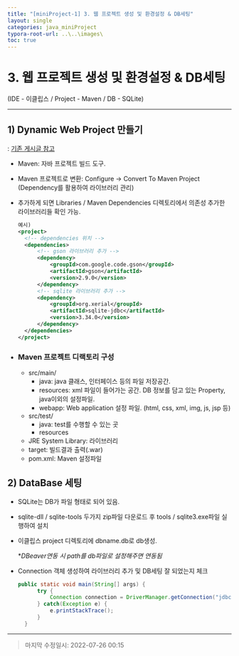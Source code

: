 ```yaml
---
title: "[miniProject-1] 3. 웹 프로젝트 생성 및 환경설정 & DB세팅"
layout: single
categories: java_miniProject
typora-root-url: ..\..\images\
toc: true
---
```


# 3. 웹 프로젝트 생성 및 환경설정 & DB세팅

(IDE - 이클립스 / Project - Maven / DB - SQLite)

------

## 1) Dynamic Web Project 만들기

: [기존 게시글 참고](https://jiyongyoon.github.io/server/tomcat/#2-%EC%9D%B4%ED%81%B4%EB%A6%BD%EC%8A%A4-%EC%97%B0%EB%8F%99)

- Maven: 자바 프로젝트 빌드 도구.

- Maven 프로젝트로 변환: Configure -> Convert To Maven Project (Dependency를 활용하여 라이브러리 관리)

- 추가하게 되면 Libraries / Maven Dependencies 디렉토리에서 의존성 추가한 라이브러리들 확인 가능.

  ```xml
  예시)
  <project>
    <!-- dependencies 위치 -->
    <dependencies>
    	<!-- gson 라이브러리 추가 -->
    	<dependency>
    		<groupId>com.google.code.gson</groupId>
    		<artifactId>gson</artifactId>
    		<version>2.9.0</version>
    	</dependency>
    	<!-- sqlite 라이브러리 추가 -->
    	<dependency>
    		<groupId>org.xerial</groupId>
    		<artifactId>sqlite-jdbc</artifactId>
    		<version>3.34.0</version>
    	</dependency>
    </dependencies>
  </project>
  ```

- ### Maven 프로젝트 디랙토리 구성

  - src/main/
    - java: java 클래스, 인터페이스 등의 파일 저장공간.
    - resources: xml 파일이 들어가는 공간. DB 정보를 담고 있는 Property, java이외의 설정파일.
    - webapp: Web application 설정 파일. (html, css, xml, img, js, jsp 등)
  - src/test/
    - java: test를 수행할 수 있는 곳
    - resources
  - JRE System Library: 라이브러리
  - target: 빌드결과 출력(.war)
  - pom.xml: Maven 설정파일



## 2) DataBase 세팅

- SQLite는 DB가 파일 형태로 되어 있음.

- sqlite-dll / sqlite-tools 두가지 zip파일 다운로드 후 tools / sqlite3.exe파일 실행하여 설치

- 이클립스 project 디렉토리에 dbname.db로 db생성.

  **DBeaver연동 시 path를 db파일로 설정해주면 연동됨*

- Connection 객체 생성하여 라이브러리 추가 및 DB세팅 잘 되었는지 체크

  ```java
  public static void main(String[] args) {
  		try {
  			Connection connection = DriverManager.getConnection("jdbc:sqlite:dbname.db");
  		} catch(Exception e) {
  			e.printStackTrace();
  		}
  	}
  ```

  

------

> 마지막 수정일시: 2022-07-26 00:15
